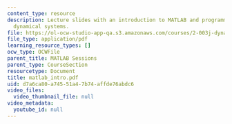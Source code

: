 ```yaml
---
content_type: resource
description: Lecture slides with an introduction to MATLAB and programming to simulate
  dynamical systems.
file: https://ol-ocw-studio-app-qa.s3.amazonaws.com/courses/2-003j-dynamics-and-control-i-fall-2007/d7a6ca80a74551a47b74affde76abdc6_matlab_intro.pdf
file_type: application/pdf
learning_resource_types: []
ocw_type: OCWFile
parent_title: MATLAB Sessions
parent_type: CourseSection
resourcetype: Document
title: matlab_intro.pdf
uid: d7a6ca80-a745-51a4-7b74-affde76abdc6
video_files:
  video_thumbnail_file: null
video_metadata:
  youtube_id: null
---
```

